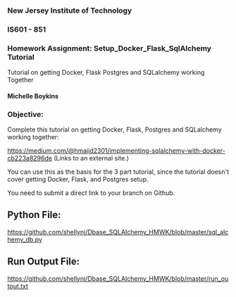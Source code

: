### New Jersey Institute of Technology
### IS601 - 851
### Homework Assignment: Setup_Docker_Flask_SqlAlchemy Tutorial
Tutorial on getting Docker, Flask Postgres and SQLalchemy working Together
#### Michelle Boykins


### Objective:

Complete this tutorial on getting Docker, Flask, Postgres and SQLalchemy working together:

https://medium.com/@hmajid2301/implementing-sqlalchemy-with-docker-cb223a8296de (Links to an external site.)

You can use this as the basis for the 3 part tutorial, since the tutorial doesn't cover getting Docker, Flask, and Postgres setup.

You need to submit a direct link to your branch on Github.


## Python File: 

https://github.com/shellynj/Dbase_SQLAlchemy_HMWK/blob/master/sql_alchemy_db.py

## Run Output File: 

https://github.com/shellynj/Dbase_SQLAlchemy_HMWK/blob/master/run_output.txt



